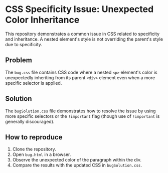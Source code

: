 # CSS Specificity Issue: Unexpected Color Inheritance

This repository demonstrates a common issue in CSS related to specificity and inheritance.  A nested element's style is not overriding the parent's style due to specificity.

## Problem

The `bug.css` file contains CSS code where a nested `<p>` element's color is unexpectedly inheriting from its parent `<div>` element even when a more specific selector is applied.

## Solution

The `bugSolution.css` file demonstrates how to resolve the issue by using more specific selectors or the `!important` flag (though use of `!important` is generally discouraged).

## How to reproduce

1. Clone the repository.
2. Open `bug.html` in a browser.
3. Observe the unexpected color of the paragraph within the div.
4. Compare the results with the updated CSS in `bugSolution.css`.
